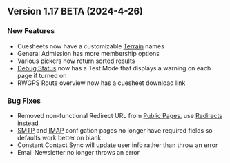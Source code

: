  ## Version 1.17 BETA (2024-4-26)
 ### New Features
 - Cuesheets now have a customizable [Terrain](/CueSheets/terrain) names
 - General Admission has more membership options
 - Various pickers now return sorted results
 - [Debug Status](/System/Info/debug) now has a Test Mode that displays a warning on each page if turned on
 - RWGPS Route overview now has a cuesheet download link

 ### Bug Fixes
 - Removed non-functional Redirect URL from [Public Pages](/Admin/publicPage), use [Redirects](/System/redirects) instead
 - [SMTP](/System/Settings/smtp) and [IMAP](/System/Settings/email) configation pages no longer have required fields so defaults work better on blank
 - Constant Contact Sync will update user info rather than throw an error
 - Email Newsletter no longer throws an error
